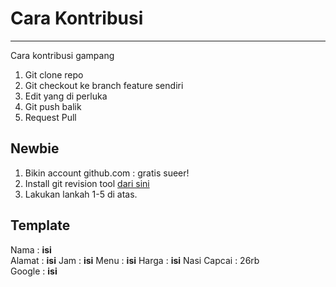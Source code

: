 # Cara Kontribusi

---

Cara kontribusi gampang

1. Git clone repo  
2. Git checkout ke branch feature sendiri  
3. Edit yang di perluka
4. Git push balik
5. Request Pull  

## Newbie

1. Bikin account github.com : gratis sueer!
2. Install git revision tool [dari sini](https://git-scm.com/book/en/v2/Getting-Started-Installing-Git)
3. Lakukan  lankah 1-5 di atas.

## Template

Nama    : __isi__  
Alamat  : __isi__
Jam     : __isi__
Menu    : __isi__
Harga   : __isi__
Nasi Capcai : 26rb  
Google  : __isi__
